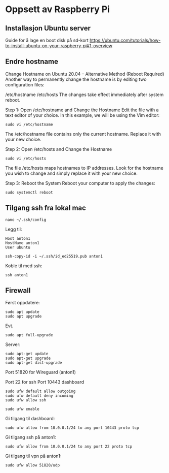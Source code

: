 # Oppsett av Raspberry Pi

## Installasjon Ubuntu server

Guide for å lage en boot disk på sd-kort
https://ubuntu.com/tutorials/how-to-install-ubuntu-on-your-raspberry-pi#1-overview

## Endre hostname
Change Hostname on Ubuntu 20.04 – Alternative Method (Reboot Required)
Another way to permanently change the hostname is by editing two configuration files:

/etc/hostname
/etc/hosts
The changes take effect immediately after system reboot.

Step 1: Open /etc/hostname and Change the Hostname
Edit the file with a text editor of your choice. In this example, we will be using the Vim editor:
```
sudo vi /etc/hostname
```

The /etc/hostname file contains only the current hostname. Replace it with your new choice.

Step 2: Open /etc/hosts and Change the Hostname

```
sudo vi /etc/hosts
```

The file /etc/hosts maps hostnames to IP addresses. Look for the hostname you wish to change and simply replace it with your new choice.

Step 3: Reboot the System
Reboot your computer to apply the changes:

```
sudo systemctl reboot
```

## Tilgang ssh fra lokal mac

```
nano ~/.ssh/config
```

Legg til:
```
Host anton1
HostName anton1
User ubuntu
```

```
ssh-copy-id -i ~/.ssh/id_ed25519.pub anton1
```

Koble til med ssh:
```
ssh anton1
```

## Firewall

Først oppdatere:

```
sudo apt update
sudo apt upgrade
```

Evt.
```
sudo apt full-upgrade
```

Server:
```
sudo apt-get update
sudo apt-get upgrade
sudo apt-get dist-upgrade
```

Port 51820 for Wireguard (anton1)

Port 22 for ssh
Port 10443 dashboard

```
sudo ufw default allow outgoing
sudo ufw default deny incoming
sudo ufw allow ssh
```

```
sudo ufw enable
```

Gi tilgang til dashboard:
```
sudo ufw allow from 10.0.0.1/24 to any port 10443 proto tcp
```

Gi tilgang ssh på anton1:

```
sudo ufw allow from 10.0.0.1/24 to any port 22 proto tcp
```

Gi tilgang til vpn på anton1:

```
sudo ufw allow 51820/udp
```
